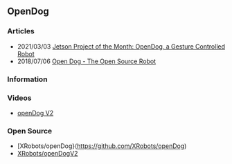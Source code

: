 ## OpenDog


### Articles
- 2021/03/03 [Jetson Project of the Month: OpenDog, a Gesture Controlled Robot](https://developer.nvidia.com/blog/jetson-project-of-the-month-opendog-a-gesture-controlled-robot/)
- 2018/07/06 [Open Dog - The Open Source Robot](http://www.xrobots.tech/open-dog-the-open-source-robot/)


### Information


### Videos
- [openDog V2](https://www.youtube.com/playlist?list=PLpwJoq86vov9CcmrLGyM2XyyYDAYG0-Iu)


### Open Source
- [XRobots/openDog}(https://github.com/XRobots/openDog) 
- [XRobots/openDogV2](https://github.com/XRobots/openDogV2) 


